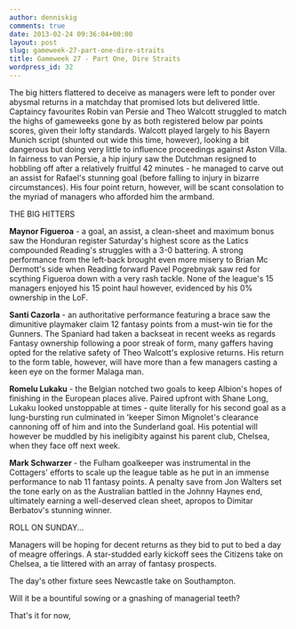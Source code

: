 ```yaml
---
author: denniskig
comments: true
date: 2013-02-24 09:36:04+00:00
layout: post
slug: gameweek-27-part-one-dire-straits
title: Gameweek 27 - Part One, Dire Straits
wordpress_id: 32
---
```


The big hitters flattered to deceive as managers were left to ponder over abysmal returns in a matchday that promised lots but delivered little. Captaincy favourites Robin van Persie and Theo Walcott struggled to match the highs of gameweeks gone by as both registered below par points scores, given their lofty standards. Walcott played largely to his Bayern Munich script (shunted out wide this time, however), looking a bit dangerous but doing very little to influence proceedings against Aston Villa. In fairness to van Persie, a hip injury saw the Dutchman resigned to hobbling off after a relatively fruitful 42 minutes - he managed to carve out an assist for Rafael's stunning goal (before falling to injury in bizarre circumstances). His four point return, however, will be scant consolation to the myriad of managers who afforded him the armband. 

THE BIG HITTERS 

**Maynor Figueroa** - a goal, an assist, a clean-sheet and maximum bonus saw the Honduran register Saturday's highest score as the Latics compounded Reading's struggles with a 3-0 battering. A strong performance from the left-back brought even more misery to Brian Mc Dermott's side when Reading forward Pavel Pogrebnyak saw red for scything Figueroa down with a very rash tackle. None of the league's 15 managers enjoyed his 15 point haul however, evidenced by his 0% ownership in the LoF.

**Santi Cazorla** - an authoritative performance featuring a brace saw the dimunitive playmaker claim 12 fantasy points from a must-win tie for the Gunners. The Spaniard had taken a backseat in recent weeks as regards Fantasy ownership following a poor streak of form, many gaffers having opted for the relative safety of Theo Walcott's explosive returns. His return to the form table, however, will have more than a few managers casting a keen eye on the former Malaga man.

**Romelu Lukaku** - the Belgian notched two goals to keep Albion's hopes of finishing in the European places alive. Paired upfront with Shane Long, Lukaku looked unstoppable at times - quite literally for his second goal as a lung-bursting run culminated in 'keeper Simon Mignolet's clearance cannoning off of him and into the Sunderland goal. His potential will however be muddled by his ineligibity against his parent club, Chelsea, when they face off next week. 

**Mark Schwarzer** - the Fulham goalkeeper was instrumental in the Cottagers' efforts to scale up the league table as he put in an immense performance to nab 11 fantasy points. A penalty save from Jon Walters set the tone early on as the Australian battled in the Johnny Haynes end, ultimately earning a well-deserved clean sheet, apropos to Dimitar Berbatov's stunning winner. 

ROLL ON SUNDAY...

Managers will be hoping for decent returns as they bid to put to bed a day of meagre offerings. A star-studded early kickoff sees the Citizens take on Chelsea, a tie littered with an array of fantasy prospects. 

The day's other fixture sees Newcastle take on Southampton. 

Will it be a bountiful sowing or a gnashing of managerial teeth?

That's it for now,


